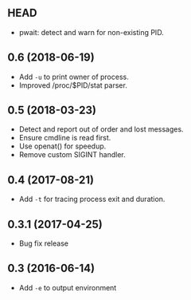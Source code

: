 ## HEAD

* pwait: detect and warn for non-existing PID.

## 0.6 (2018-06-19)

* Add `-u` to print owner of process.
* Improved /proc/$PID/stat parser.

## 0.5 (2018-03-23)

* Detect and report out of order and lost messages.
* Ensure cmdline is read first.
* Use openat() for speedup.
* Remove custom SIGINT handler.

## 0.4 (2017-08-21)

* Add `-t` for tracing process exit and duration.

## 0.3.1 (2017-04-25)

* Bug fix release

## 0.3 (2016-06-14)

* Add `-e` to output environment
